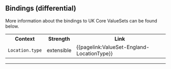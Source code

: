 ## Bindings (differential)

More information about the bindings to UK Core ValueSets can be found below.

<table class="assets" title= "Bindings list">
<tr>
<th class="width30">Context</th>
<th class="width20">Strength</th>
<th class="width50">Link</th>
</tr>
<tr>
<td><code>Location.type</code></td>
<td>extensible</td>
<td>{{pagelink:ValueSet-England-LocationType}}</td>
</tr>
</table>

---